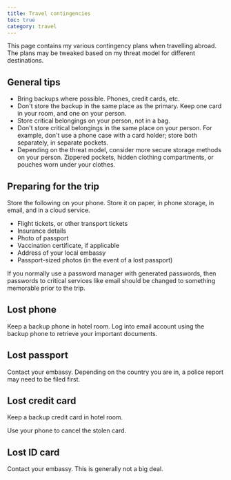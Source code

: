 ```yaml
---
title: Travel contingencies
toc: true
category: travel
---
```


This page contains my various contingency plans when travelling abroad. The
plans may be tweaked based on my threat model for different destinations.

## General tips

- Bring backups where possible. Phones, credit cards, etc.
- Don't store the backup in the same place as the primary. Keep one card in
  your room, and one on your person.
- Store critical belongings on your person, not in a bag.
- Don't store critical belongings in the same place on your person. For
  example, don't use a phone case with a card holder; store both separately, in
  separate pockets.
- Depending on the threat model, consider more secure storage methods on your
  person. Zippered pockets, hidden clothing compartments, or pouches worn under
  your clothes.

## Preparing for the trip

Store the following on your phone. Store it on paper, in phone storage, in email, and in a cloud service.

- Flight tickets, or other transport tickets
- Insurance details
- Photo of passport
- Vaccination certificate, if applicable
- Address of your local embassy
- Passport-sized photos (in the event of a lost passport)

If you normally use a password manager with generated passwords, then passwords
to critical services like email should be changed to something memorable prior
to the trip.

## Lost phone

Keep a backup phone in hotel room. Log into email account using the backup phone
to retrieve your important documents.

## Lost passport

Contact your embassy. Depending on the country you are in, a police report may
need to be filed first.

## Lost credit card

Keep a backup credit card in hotel room.

Use your phone to cancel the stolen card.

## Lost ID card

Contact your embassy. This is generally not a big deal.
